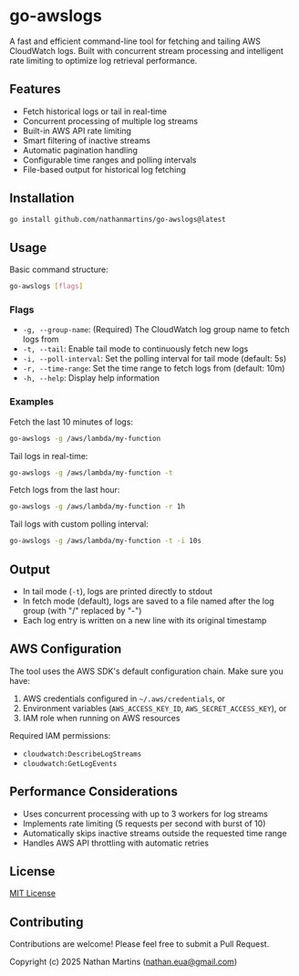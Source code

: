 # go-awslogs

A fast and efficient command-line tool for fetching and tailing AWS CloudWatch logs. Built with concurrent stream processing and intelligent rate limiting to optimize log retrieval performance.

## Features

- Fetch historical logs or tail in real-time
- Concurrent processing of multiple log streams
- Built-in AWS API rate limiting
- Smart filtering of inactive streams
- Automatic pagination handling
- Configurable time ranges and polling intervals
- File-based output for historical log fetching

## Installation

```bash
go install github.com/nathanmartins/go-awslogs@latest
```

## Usage

Basic command structure:

```bash
go-awslogs [flags]
```

### Flags

- `-g, --group-name`: (Required) The CloudWatch log group name to fetch logs from
- `-t, --tail`: Enable tail mode to continuously fetch new logs
- `-i, --poll-interval`: Set the polling interval for tail mode (default: 5s)
- `-r, --time-range`: Set the time range to fetch logs from (default: 10m)
- `-h, --help`: Display help information

### Examples

Fetch the last 10 minutes of logs:
```bash
go-awslogs -g /aws/lambda/my-function
```

Tail logs in real-time:
```bash
go-awslogs -g /aws/lambda/my-function -t
```

Fetch logs from the last hour:
```bash
go-awslogs -g /aws/lambda/my-function -r 1h
```

Tail logs with custom polling interval:
```bash
go-awslogs -g /aws/lambda/my-function -t -i 10s
```

## Output

- In tail mode (`-t`), logs are printed directly to stdout
- In fetch mode (default), logs are saved to a file named after the log group (with "/" replaced by "-")
- Each log entry is written on a new line with its original timestamp

## AWS Configuration

The tool uses the AWS SDK's default configuration chain. Make sure you have:

1. AWS credentials configured in `~/.aws/credentials`, or
2. Environment variables (`AWS_ACCESS_KEY_ID`, `AWS_SECRET_ACCESS_KEY`), or
3. IAM role when running on AWS resources

Required IAM permissions:
- `cloudwatch:DescribeLogStreams`
- `cloudwatch:GetLogEvents`

## Performance Considerations

- Uses concurrent processing with up to 3 workers for log streams
- Implements rate limiting (5 requests per second with burst of 10)
- Automatically skips inactive streams outside the requested time range
- Handles AWS API throttling with automatic retries

## License

[MIT License](LICENSE)

## Contributing

Contributions are welcome! Please feel free to submit a Pull Request.

Copyright (c) 2025 Nathan Martins (nathan.eua@gmail.com)